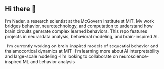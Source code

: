 ## Hi there 👋
I’m Nader, a research scientist at the McGovern Institute at MIT. My work bridges behavior, neurotechnology, and computation to understand how brain circuits generate complex learned behaviors. This repo features projects in neural data analysis, behavioral modeling, and brain-inspired AI.

-I’m currently working on brain-inspired models of sequential behavior and thalamocortical dynamics at MIT
-I’m learning more about AI interpretability and large-scale modeling
-I’m looking to collaborate on neuroscience-inspired ML and behavior analysis
